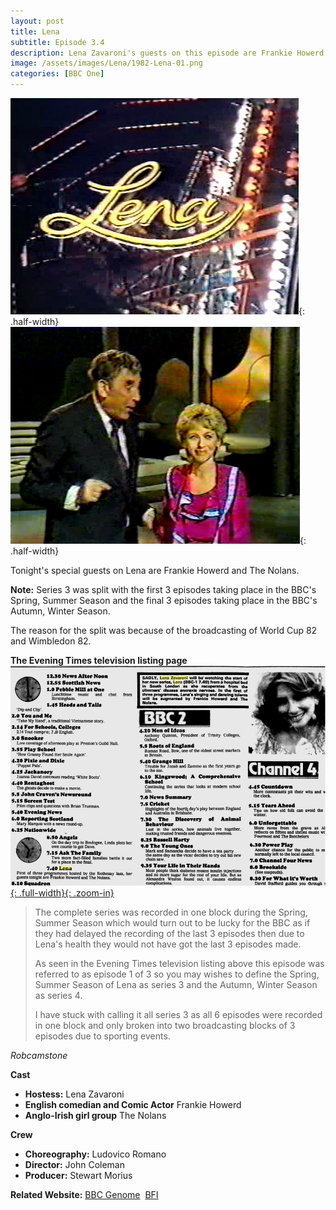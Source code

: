 ```yaml
---
layout: post
title: Lena
subtitle: Episode 3.4
description: Lena Zavaroni's guests on this episode are Frankie Howerd and The Nolans.
image: /assets/images/Lena/1982-Lena-01.png
categories: [BBC One]
---
```


![](/assets/images/Lena/1982-Lena-01.png){: .half-width}
![](/assets/images/Lena/1982-Lena-02.png){: .half-width}

Tonight's special guests on Lena are Frankie Howerd and The Nolans.

**Note:** Series 3 was split with the first 3 episodes taking place in the BBC's Spring, Summer Season and the final 3 episodes taking place in the BBC's Autumn, Winter Season.

The reason for the split was because of the broadcasting of World Cup 82 and Wimbledon 82.

**The Evening Times television listing page**
[![](/assets/images/newspapers/1982-11-30-the-evening-times.png){: .full-width}{: .zoom-in}](/assets/images/newspapers/1982-11-30-the-evening-times.png)

> The complete series was recorded in one block during the Spring, Summer Season which would turn out to be lucky for the BBC as if they had delayed the recording of the last 3 episodes then due to Lena's health they would not have got the last 3 episodes made.
>
> As seen in the Evening Times television listing above this episode was referred to as episode 1 of 3 so you may wishes to define the Spring, Summer Season of Lena as series 3 and the Autumn, Winter Season as series 4.
>
> I have stuck with calling it all series 3 as all 6 episodes were recorded in one block and only broken into two broadcasting blocks of 3 episodes due to sporting events.

<cite>Robcamstone</cite>

**Cast**
* **Hostess:** Lena Zavaroni
* **English comedian and Comic Actor** Frankie Howerd
* **Anglo-Irish girl group** The Nolans

**Crew**
* **Choreography:** Ludovico Romano
* **Director:** John Coleman
* **Producer:** Stewart Morius

**Related Website:**
<span class="post-categories">[BBC Genome](https://genome.ch.bbc.co.uk/3b75c60613af4a36b945b73e3adf3408)&nbsp;
[BFI](http://explore.bfi.org.uk/4ce2b790cfbac)
